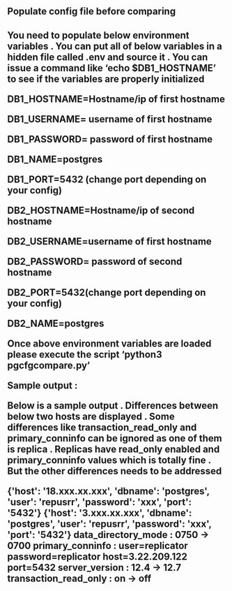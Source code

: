 
<h2> Populate config file before comparing <h2>

You need to populate below environment variables . You can put all of below variables in a hidden file called .env and source it . You can issue a command like ‘echo $DB1_HOSTNAME’ to see if the variables are properly initialized

DB1_HOSTNAME=Hostname/ip of first hostname

DB1_USERNAME= username of first hostname

DB1_PASSWORD= password of first hostname

DB1_NAME=postgres

DB1_PORT=5432 (change port depending on your config)

DB2_HOSTNAME=Hostname/ip of second hostname

DB2_USERNAME=username of first hostname

DB2_PASSWORD= password of second hostname

DB2_PORT=5432(change port depending on your config)

DB2_NAME=postgres


Once above environment variables are loaded please execute the script ‘python3 pgcfgcompare.py’


Sample output :

Below is a sample output  . Differences between below two hosts are displayed . Some differences like transaction_read_only and primary_conninfo can be ignored as one of them is replica . Replicas have read_only enabled and primary_conninfo values which is totally fine . But the other differences needs to be addressed


{'host': '18.xxx.xx.xxx', 'dbname': 'postgres', 'user': 'repusrr', 'password': 'xxx', 'port': '5432'}
{'host': '3.xxx.xx.xxx', 'dbname': 'postgres', 'user': 'repusrr', 'password': 'xxx', 'port': '5432'}
data_directory_mode : 0750 -> 0700
primary_conninfo : user=replicator password=replicator host=3.22.209.122 port=5432 
server_version : 12.4 -> 12.7
transaction_read_only : on -> off
